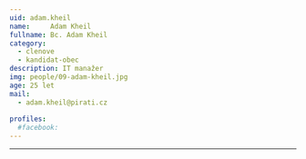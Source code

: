 ```yaml
---
uid: adam.kheil
name:     Adam Kheil
fullname: Bc. Adam Kheil
category:
  - clenove
  - kandidat-obec
description: IT manažer
img: people/09-adam-kheil.jpg
age: 25 let
mail:
  - adam.kheil@pirati.cz
 
profiles:
  #facebook: 
---
```





---